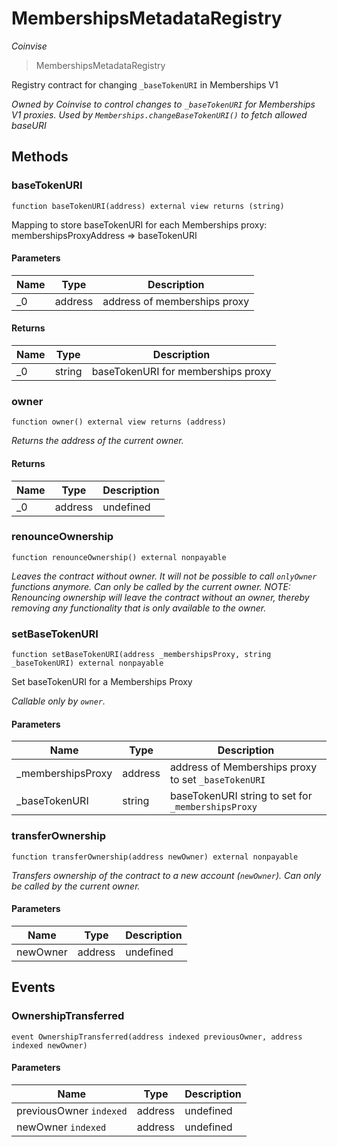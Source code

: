 # MembershipsMetadataRegistry

_Coinvise_

> MembershipsMetadataRegistry

Registry contract for changing `_baseTokenURI` in Memberships V1

_Owned by Coinvise to control changes to `_baseTokenURI` for Memberships V1 proxies. Used by `Memberships.changeBaseTokenURI()` to fetch allowed baseURI_

## Methods

### baseTokenURI

```solidity
function baseTokenURI(address) external view returns (string)
```

Mapping to store baseTokenURI for each Memberships proxy: membershipsProxyAddress =&gt; baseTokenURI

#### Parameters

| Name | Type    | Description                  |
| ---- | ------- | ---------------------------- |
| \_0  | address | address of memberships proxy |

#### Returns

| Name | Type   | Description                        |
| ---- | ------ | ---------------------------------- |
| \_0  | string | baseTokenURI for memberships proxy |

### owner

```solidity
function owner() external view returns (address)
```

_Returns the address of the current owner._

#### Returns

| Name | Type    | Description |
| ---- | ------- | ----------- |
| \_0  | address | undefined   |

### renounceOwnership

```solidity
function renounceOwnership() external nonpayable
```

_Leaves the contract without owner. It will not be possible to call `onlyOwner` functions anymore. Can only be called by the current owner. NOTE: Renouncing ownership will leave the contract without an owner, thereby removing any functionality that is only available to the owner._

### setBaseTokenURI

```solidity
function setBaseTokenURI(address _membershipsProxy, string _baseTokenURI) external nonpayable
```

Set baseTokenURI for a Memberships Proxy

_Callable only by `owner`._

#### Parameters

| Name               | Type    | Description                                         |
| ------------------ | ------- | --------------------------------------------------- |
| \_membershipsProxy | address | address of Memberships proxy to set `_baseTokenURI` |
| \_baseTokenURI     | string  | baseTokenURI string to set for `_membershipsProxy`  |

### transferOwnership

```solidity
function transferOwnership(address newOwner) external nonpayable
```

_Transfers ownership of the contract to a new account (`newOwner`). Can only be called by the current owner._

#### Parameters

| Name     | Type    | Description |
| -------- | ------- | ----------- |
| newOwner | address | undefined   |

## Events

### OwnershipTransferred

```solidity
event OwnershipTransferred(address indexed previousOwner, address indexed newOwner)
```

#### Parameters

| Name                    | Type    | Description |
| ----------------------- | ------- | ----------- |
| previousOwner `indexed` | address | undefined   |
| newOwner `indexed`      | address | undefined   |
